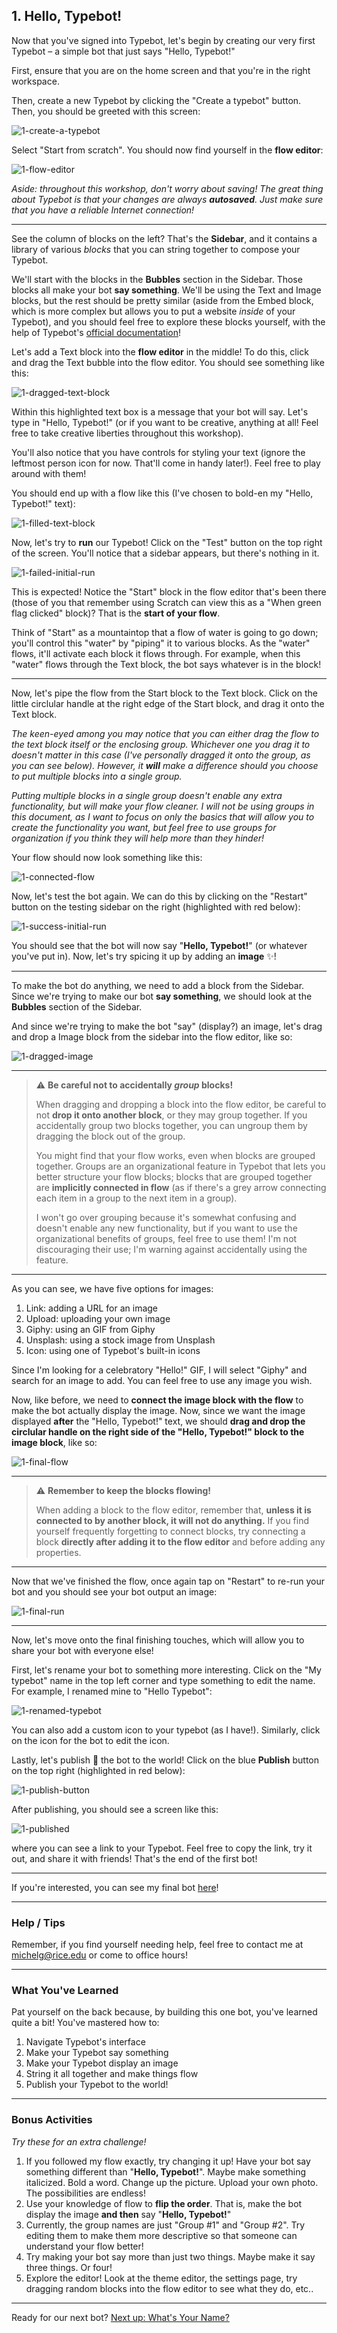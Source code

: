 ## 1. Hello, Typebot!

Now that you've signed into Typebot, let's begin by creating our very first Typebot – a simple bot that just says "Hello, Typebot!"

First, ensure that you are on the home screen and that you're in the right workspace. 

Then, create a new Typebot by clicking the "Create a typebot" button. Then, you should be greeted with this screen:

![1-create-a-typebot](1-create-a-typebot.png)

Select "Start from scratch". You should now find yourself in the **flow editor**:

![1-flow-editor](1-flow-editor.png)

*Aside: throughout this workshop, don't worry about saving! The great thing about Typebot is that your changes are always **autosaved**. Just make sure that you have a reliable Internet connection!*

---

See the column of blocks on the left? That's the **Sidebar**, and it contains a library of various *blocks* that you can string together to compose your Typebot.

We'll start with the blocks in the **Bubbles** section in the Sidebar. Those blocks all make your bot **say something**. We'll be using the Text and Image blocks, but the rest should be pretty similar (aside from the Embed block, which is more complex but allows you to put a website *inside* of your Typebot), and you should feel free to explore these blocks yourself, with the help of Typebot's [official documentation](https://docs.typebot.io/get-started/introduction)!

Let's add a Text block into the **flow editor** in the middle! To do this, click and drag the Text bubble into the flow editor. You should see something like this:

![1-dragged-text-block](1-dragged-text-block.png)

Within this highlighted text box is a message that your bot will say. Let's type in "Hello, Typebot!" (or if you want to be creative, anything at all! Feel free to take creative liberties throughout this workshop).

You'll also notice that you have controls for styling your text (ignore the leftmost person icon for now. That'll come in handy later!). Feel free to play around with them!

You should end up with a flow like this (I've chosen to bold-en my "Hello, Typebot!" text):

![1-filled-text-block](1-filled-text-block.png)

Now, let's try to **run** our Typebot! Click on the "Test" button on the top right of the screen. You'll notice that a sidebar appears, but there's nothing in it.

![1-failed-initial-run](1-failed-initial-run.png)

This is expected! Notice the "Start" block in the flow editor that's been there (those of you that remember using Scratch can view this as a "When green flag clicked" block)? That is the **start of your flow**. 

Think of "Start" as a mountaintop that a flow of water is going to go down; you'll control this "water" by "piping" it to various blocks. As the "water" flows, it'll activate each block it flows through. For example, when this "water" flows through the Text block, the bot says whatever is in the block!

---

Now, let's pipe the flow from the Start block to the Text block. Click on the little circlular handle at the right edge of the Start block, and drag it onto the Text block.

*The keen-eyed among you may notice that you can either drag the flow to the text block itself or the enclosing group. Whichever one you drag it to doesn't matter in this case (I've personally dragged it onto the group, as you can see below). However, it **will** make a difference should you choose to put multiple blocks into a single group.*

*Putting multiple blocks in a single group doesn't enable any extra functionality, but will make your flow cleaner. I will not be using groups in this document, as I want to focus on only the basics that will allow you to create the functionality you want, but feel free to use groups for organization if you think they will help more than they hinder!* 

Your flow should now look something like this:

![1-connected-flow](1-connected-flow.png)

Now, let's test the bot again. We can do this by clicking on the "Restart" button on the testing sidebar on the right (highlighted with red below):

![1-success-initial-run](1-success-initial-run.png)

You should see that the bot will now say "**Hello, Typebot!**" (or whatever you've put in). Now, let's try spicing it up by adding an **image** ✨!

---

To make the bot do anything, we need to add a block from the Sidebar. Since we're trying to make our bot **say something**, we should look at the **Bubbles** section of the Sidebar.

And since we're trying to make the bot "say" (display?) an image, let's drag and drop a Image block from the sidebar into the flow editor, like so:

![1-dragged-image](1-dragged-image.png)

---

> ⚠️  **Be careful not to accidentally *group* blocks!**
>
> When dragging and dropping a block into the flow editor, be careful to not **drop it onto another block**, or they may group together. If you accidentally group two blocks together, you can ungroup them by dragging the block out of the group. 
>
> You might find that your flow works, even when blocks are grouped together. Groups are an organizational feature in Typebot that lets you better structure your flow blocks; blocks that are grouped together are **implicitly connected in flow** (as if there's a grey arrow connecting each item in a group to the next item in a group).
>
> I won't go over grouping because it's somewhat confusing and doesn't enable any new functionality, but if you want to use the organizational benefits of groups, feel free to use them! I'm not discouraging their use; I'm warning against accidentally using the feature.

---

As you can see, we have five options for images:

1. Link: adding a URL for an image
2. Upload: uploading your own image
3. Giphy: using an GIF from Giphy
4. Unsplash: using a stock image from Unsplash
5. Icon: using one of Typebot's built-in icons

Since I'm looking for a celebratory "Hello!" GIF, I will select "Giphy" and search for an image to add. You can feel free to use any image you wish.

Now, like before, we need to **connect the image block with the flow** to make the bot actually display the image. Now, since we want the image displayed **after** the "Hello, Typebot!" text, we should **drag and drop the circlular handle on the right side of the "Hello, Typebot!" block to the image block**, like so:

![1-final-flow](1-final-flow.png)

---

> ⚠️  **Remember to keep the blocks flowing!**
>
> When adding a block to the flow editor, remember that, **unless it is connected to by another block, it will not do anything.** If you find yourself frequently forgetting to connect blocks, try connecting a block **directly after adding it to the flow editor** and before adding any properties.

---

Now that we've finished the flow, once again tap on "Restart" to re-run your bot and you should see your bot output an image:

![1-final-run](1-final-run.png)

---

Now, let's move onto the final finishing touches, which will allow you to share your bot with everyone else! 

First, let's rename your bot to something more interesting. Click on the "My typebot" name in the top left corner and type something to edit the name. For example, I renamed mine to "Hello Typebot":

![1-renamed-typebot](1-renamed-typebot.png)

You can also add a custom icon to your typebot (as I have!). Similarly, click on the icon for the bot to edit the icon.

Lastly, let's publish 🚀 the bot to the world! Click on the blue **Publish** button on the top right (highlighted in red below):

![1-publish-button](1-publish-button.png)

After publishing, you should see a screen like this:

![1-published](1-published.png)

where you can see a link to your Typebot. Feel free to copy the link, try it out, and share it with friends! That's the end of the first bot!

---

If you're interested, you can see my final bot [here](https://bot.lilie.link/hello-typebot-mxjhqik)!

---

### Help / Tips

Remember, if you find yourself needing help, feel free to contact me at michelg@rice.edu or come to office hours!

---

### What You've Learned

Pat yourself on the back because, by building this one bot, you've learned quite a bit! You've mastered how to:

1. Navigate Typebot's interface
2. Make your Typebot say something
3. Make your Typebot display an image
4. String it all together and make things flow
5. Publish your Typebot to the world!

---

### Bonus Activities

*Try these for an extra challenge!*

1. If you followed my flow exactly, try changing it up! Have your bot say something different than "**Hello, Typebot!**". Maybe make something italicized. Bold a word. Change up the picture. Upload your own photo. The possibilities are endless!
2. Use your knowledge of flow to **flip the order**. That is, make the bot display the image **and then** say "**Hello, Typebot!**"
3. Currently, the group names are just "Group #1" and "Group #2". Try editing them to make them more descriptive so that someone can understand your flow better!
4. Try making your bot say more than just two things. Maybe make it say three things. Or four!
5. Explore the editor! Look at the theme editor, the settings page, try dragging random blocks into the flow editor to see what they do, etc..

---

Ready for our next bot? [Next up: What's Your Name?](2%20-%20What's%20Your%20Name%3F)
